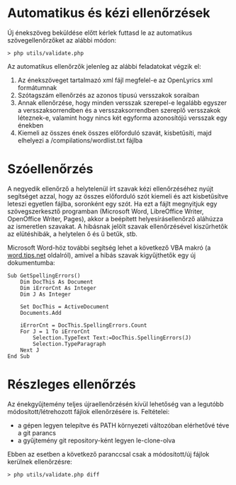 
# Automatikus és kézi ellenőrzések
Új énekszöveg beküldése előtt kérlek futtasd le az automatikus szövegellenőrzőket az alábbi módon:
```
> php utils/validate.php
```
Az automatikus ellenőrzők jelenleg az alábbi feladatokat végzik el:
1. Az énekszöveget tartalmazó xml fájl megfelel-e az OpenLyrics xml formátumnak
2. Szótagszám ellenőrzés az azonos típusú versszakok soraiban
3. Annak ellenőrzése, hogy minden versszak szerepel-e legalább egyszer a versszaksorrendben és a versszaksorrendben szereplő versszakok léteznek-e, valamint hogy nincs két egyforma azonosítójú versszak egy énekben
4. Kiemeli az összes ének összes előforduló szavát, kisbetűsíti, majd elhelyezi a /compilations/wordlist.txt fájlba

# Szóellenőrzés
A negyedik ellenőrző a helytelenül írt szavak kézi ellenőrzéséhez nyújt segítséget azzal, hogy az összes előforduló
szót kiemeli és azt kisbetűsítve leteszi egyetlen fájlba, soronként egy szót. Ha ezt a fájlt megnyitjuk egy szövegszerkesztő programban (Microsoft Word, LibreOffice Writer, OpenOffice Writer, Pages), akkor a beépített helyesírásellenőrző aláhúzza az ismeretlen szavakat. A hibásnak jelölt szavak ellenőrzésével kiszűrhetők az elütéshibák, a helytelen ő és ű betűk, stb.

Microsoft Word-höz további segítség lehet a következő VBA makró (a [word.tips.net](https://word.tips.net/T001465_Pulling_Out_Spelling_Errors.html) oldalról), amivel a hibás szavak kigyűjthetők egy új dokumentumba:
```
Sub GetSpellingErrors()
    Dim DocThis As Document
    Dim iErrorCnt As Integer
    Dim J As Integer

    Set DocThis = ActiveDocument
    Documents.Add

    iErrorCnt = DocThis.SpellingErrors.Count
    For J = 1 To iErrorCnt
        Selection.TypeText Text:=DocThis.SpellingErrors(J)
        Selection.TypeParagraph
    Next J
End Sub
```
# Részleges ellenőrzés
Az énekgyűjtemény teljes újraellenőrzésén kívül lehetőség van a legutóbb módosított/létrehozott fájlok
ellenőrzésére is. Feltételei:
- a gépen legyen telepítve és PATH környezeti változóban elérhetővé téve a git parancs
- a gyűjtemény git repository-ként legyen le-clone-olva

Ebben az esetben a következő paranccsal csak a módosított/új fájlok kerülnek ellenőrzésre:
```
> php utils/validate.php diff
```
